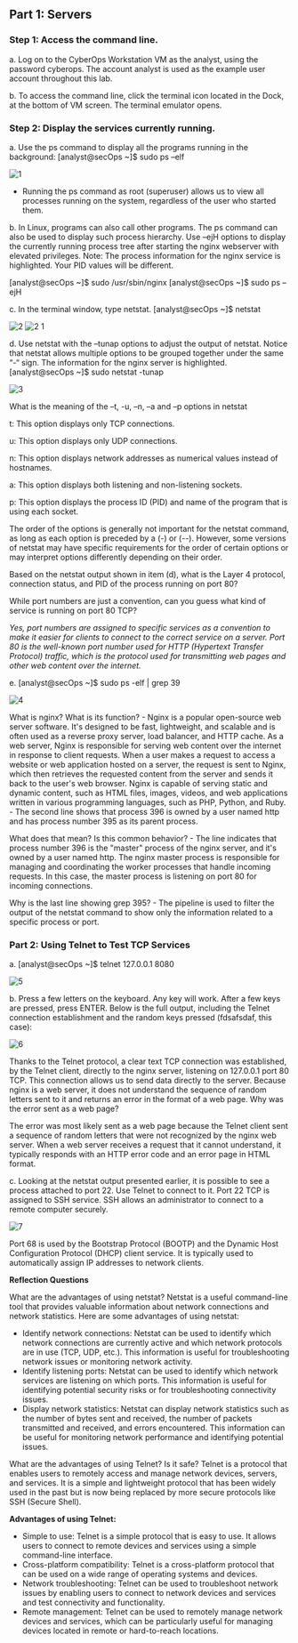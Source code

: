## Part 1: Servers
### Step 1: Access the command line.

  a. Log on to the CyberOps Workstation VM as the analyst, using the password cyberops. The account analyst is used as the example user account throughout this lab.

  b. To access the command line, click the terminal icon located in the Dock, at the bottom of VM screen. The terminal emulator opens.

### Step 2: Display the services currently running.
  
  a. Use the ps command to display all the programs running in the background: [analyst@secOps ~]$ sudo ps –elf
  
![1](https://github.com/rahulr98/CyberOps/assets/116432525/1aa3cb14-4e8b-4bce-b790-dfabf0ee5254)

   - Running the ps command as root (superuser) allows us to view all processes running on the system, regardless of the user who started them.

  b. In Linux, programs can also call other programs. The ps command can also be used to display such process hierarchy. Use –ejH options to display the currently running process tree after starting the nginx webserver with elevated privileges. Note: The process information for the nginx service is highlighted. Your PID values will be different.

  [analyst@secOps ~]$ sudo /usr/sbin/nginx
  [analyst@secOps ~]$ sudo ps –ejH

  c. In the terminal window, type netstat.
  [analyst@secOps ~]$ netstat  

![2](https://github.com/rahulr98/CyberOps/assets/116432525/aada7fde-23c2-4f81-9467-871896e95e81)
![2 1](https://github.com/rahulr98/CyberOps/assets/116432525/363119d8-da6b-4372-99c4-9bbae004fe76)

  d. Use netstat with the –tunap options to adjust the output of netstat. Notice that netstat allows multiple options to be grouped together under the same “-“ sign. The information for the nginx server is highlighted.
  [analyst@secOps ~]$ sudo netstat -tunap

![3](https://github.com/rahulr98/CyberOps/assets/116432525/d26877f3-5ab7-4e8d-b847-747d11285a3e)

  What is the meaning of the –t, -u, –n, –a and –p options in netstat

  t: This option displays only TCP connections.

  u: This option displays only UDP connections.

  n: This option displays network addresses as numerical values instead of hostnames.

  a: This option displays both listening and non-listening sockets.

  p: This option displays the process ID (PID) and name of the program that is using each socket.

  The order of the options is generally not important for the netstat command, as long as each option is preceded by a (-) or (--). However, some versions of netstat may have specific requirements for the order of certain options or may interpret options differently depending on their order.

  Based on the netstat output shown in item (d), what is the Layer 4 protocol, connection status, and PID of the process running on port 80?

  While port numbers are just a convention, can you guess what kind of service is running on port 80 TCP?

   _Yes, port numbers are assigned to specific services as a convention to make it easier for clients to connect to the correct service on a server. Port 80 is the well-known port number used for HTTP (Hypertext Transfer Protocol) traffic, which is the protocol used for transmitting web pages and other web content over the internet._
  
  e. [analyst@secOps ~]$ sudo ps -elf | grep 39

![4](https://github.com/rahulr98/CyberOps/assets/116432525/ada9a956-d3dd-44b3-9df7-29a0f212f020)

  What is nginx? What is its function?
    - Nginx is a popular open-source web server software. It's designed to be fast, lightweight, and scalable and is often used as a reverse proxy server, load balancer, and HTTP cache. As a web server, Nginx is responsible for serving web content over the internet in response to client requests. When a user makes a request to access a website or web application hosted on a server, the request is sent to Nginx, which then retrieves the requested content from the server and sends it back to the user's web browser. Nginx is capable of serving static and dynamic content, such as HTML files, images, videos, and web applications written in various programming languages, such as PHP, Python, and Ruby.
    - The second line shows that process 396 is owned by a user named http and has process number 395 as its parent process. 
  
  What does that mean? Is this common behavior?
    - The line indicates that process number 396 is the "master" process of the nginx server, and it's owned by a user named http. The nginx master process is responsible for managing and coordinating the worker processes that handle incoming requests. In this case, the master process is listening on port 80 for incoming connections.
  
  Why is the last line showing grep 395?
    - The pipeline is used to filter the output of the netstat command to show only the information related to a specific process or port. 
  
 ### Part 2: Using Telnet to Test TCP Services
   
   a. [analyst@secOps ~]$ telnet 127.0.0.1 8080
   
![5](https://github.com/rahulr98/CyberOps/assets/116432525/ec180bb5-413a-42b2-867d-de5f183805a1)

   b. Press a few letters on the keyboard. Any key will work. After a few keys are pressed, press ENTER. Below is the full output, including the Telnet connection establishment and the random keys pressed (fdsafsdaf, this case):

![6](https://github.com/rahulr98/CyberOps/assets/116432525/2960199b-3c52-49d7-92d3-45b0162968b7)

  Thanks to the Telnet protocol, a clear text TCP connection was established, by the Telnet client, directly to the nginx server, listening on 127.0.0.1 port 80 TCP. This connection allows us to send data directly to the server. Because nginx is a web server, it does not understand the sequence of random letters sent to it and returns an error in the format of a web page. Why was the error sent as a web page?

  The error was most likely sent as a web page because the Telnet client sent a sequence of random letters that were not recognized by the nginx web server. When a web server receives a request that it cannot understand, it typically responds with an HTTP error code and an error page in HTML format.
  
  c. Looking at the netstat output presented earlier, it is possible to see a process attached to port 22. Use Telnet to connect to it. Port 22 TCP is assigned to SSH service. SSH allows an administrator to connect to a remote computer securely.

![7](https://github.com/rahulr98/CyberOps/assets/116432525/1358b106-53a0-4839-8360-9b149d9bc257)

  Port 68 is used by the Bootstrap Protocol (BOOTP) and the Dynamic Host Configuration Protocol (DHCP) client service. It is typically used to automatically assign IP addresses to network clients.

  **Reflection Questions**
  
  What are the advantages of using netstat?
    Netstat is a useful command-line tool that provides valuable information about network connections and network statistics. Here are some advantages of using netstat:

   - Identify network connections: Netstat can be used to identify which network connections are currently active and which network protocols are in use (TCP, UDP, etc.). This information is useful for troubleshooting network issues or monitoring network activity.
   - Identify listening ports: Netstat can be used to identify which network services are listening on which ports. This information is useful for identifying potential security risks or for troubleshooting connectivity issues.
   - Display network statistics: Netstat can display network statistics such as the number of bytes sent and received, the number of packets transmitted and received, and errors encountered. This information can be useful for monitoring network performance and identifying potential issues.
  
  What are the advantages of using Telnet? Is it safe?
    Telnet is a protocol that enables users to remotely access and manage network devices, servers, and services. It is a simple and lightweight protocol that has been widely used in the past but is now being replaced by more secure protocols like SSH (Secure Shell).

  **Advantages of using Telnet:**

   - Simple to use: Telnet is a simple protocol that is easy to use. It allows users to connect to remote devices and services using a simple command-line interface.
   - Cross-platform compatibility: Telnet is a cross-platform protocol that can be used on a wide range of operating systems and devices.
   - Network troubleshooting: Telnet can be used to troubleshoot network issues by enabling users to connect to network devices and services and test connectivity and functionality.
   - Remote management: Telnet can be used to remotely manage network devices and services, which can be particularly useful for managing devices located in remote or hard-to-reach locations.
